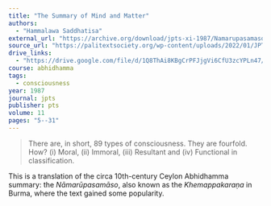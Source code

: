 ```yaml
---
title: "The Summary of Mind and Matter"
authors:
  - "Hammalawa Saddhatisa"
external_url: "https://archive.org/download/jpts-xi-1987/Namarupasamaso_%20Summary%20of%20Mind%20and%20Matter%20-%20H%20Saddhatissa_text.pdf"
source_url: "https://palitextsociety.org/wp-content/uploads/2022/01/JPTS_1987_XI.pdf"
drive_links:
  - "https://drive.google.com/file/d/1Q8ThAi8KBgCrPFJjgVi6CfU3zcYPLn47/view?usp=sharing"
course: abhidhamma
tags:
  - consciousness
year: 1987
journal: jpts
publisher: pts 
volume: 11
pages: "5--31"
---
```


> There are, in short, 89 types of consciousness.
They are fourfold. How? (i) Moral, (ii) Immoral, (iii)
Resultant and (iv) Functional in classification.

This is a translation of the circa 10th-century Ceylon Abhidhamma summary: the *Nāmarūpasamāso*, also known as the *Khemappakaraṇa* in Burma, where the text gained some popularity.
